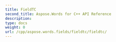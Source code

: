 ```yaml
---
title: FieldTC
second_title: Aspose.Words for C++ API Reference
description: 
type: docs
weight: 0
url: /cpp/aspose.words.fields/fieldtc/fieldtc/
---
```




